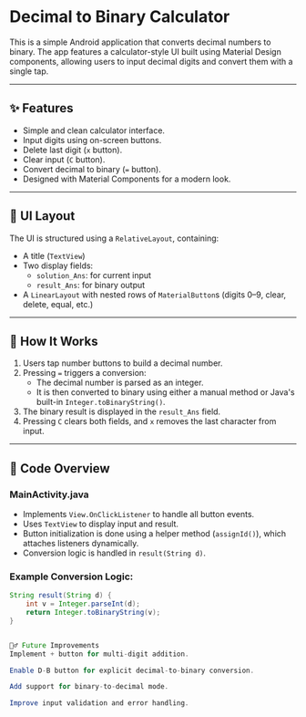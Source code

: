 # Decimal to Binary Calculator

This is a simple Android application that converts decimal numbers to binary. The app features a calculator-style UI built using Material Design components, allowing users to input decimal digits and convert them with a single tap.

---

## ✨ Features

- Simple and clean calculator interface.
- Input digits using on-screen buttons.
- Delete last digit (`x` button).
- Clear input (`C` button).
- Convert decimal to binary (`=` button).
- Designed with Material Components for a modern look.

---

## 📱 UI Layout

The UI is structured using a `RelativeLayout`, containing:

- A title (`TextView`)
- Two display fields:
  - `solution_Ans`: for current input
  - `result_Ans`: for binary output
- A `LinearLayout` with nested rows of `MaterialButton`s (digits 0–9, clear, delete, equal, etc.)

---

## 🧠 How It Works

1. Users tap number buttons to build a decimal number.
2. Pressing `=` triggers a conversion:
   - The decimal number is parsed as an integer.
   - It is then converted to binary using either a manual method or Java's built-in `Integer.toBinaryString()`.
3. The binary result is displayed in the `result_Ans` field.
4. Pressing `C` clears both fields, and `x` removes the last character from input.

---

## 🔧 Code Overview

### MainActivity.java

- Implements `View.OnClickListener` to handle all button events.
- Uses `TextView` to display input and result.
- Button initialization is done using a helper method (`assignId()`), which attaches listeners dynamically.
- Conversion logic is handled in `result(String d)`.

### Example Conversion Logic:
```java
String result(String d) {
    int v = Integer.parseInt(d);
    return Integer.toBinaryString(v);
}


🙋‍♂️ Future Improvements
Implement + button for multi-digit addition.

Enable D-B button for explicit decimal-to-binary conversion.

Add support for binary-to-decimal mode.

Improve input validation and error handling.


